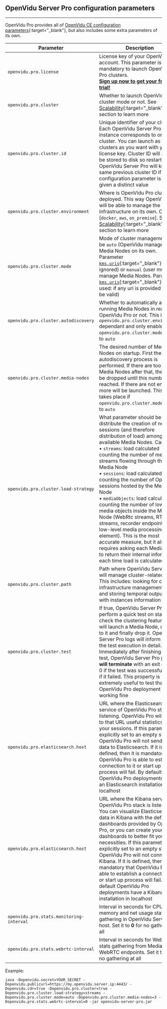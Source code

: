 <h2 id="section-title">OpenVidu Server Pro configuration parameters</h2>
<hr>

OpenVidu Pro provides all of [OpenVidu CE configuration parameters](reference-docs/openvidu-server-params){:target="_blank"}, but also includes some extra parameters of its own.

| Parameter       | Description                               | Default value                                      |
| --------------- | ----------------------------------------- | -------------------------------------------------- |
| `openvidu.pro.license` | License key of your OpenVidu Pro account. This parameter is mandatory to launch OpenVidu Pro clusters.<br>**[Sign up now to get your free trial!](/account)** |  |
| `openvidu.pro.cluster`                   | Whether to launch OpenVidu in cluster mode or not. See [Scalability](openvidu-pro/scalability/){:target="_blank"} section to learn more | ***false*** |
| `openvidu.pro.cluster.id`                | Unique identifier of your cluster. Each OpenVidu Server Pro instance corresponds to one cluster. You can launch as many clusters as you want with your license key. Cluster ID will always be stored to disk so restarting OpenVidu Server Pro will keep the same previous cluster ID if this configuration parameter is not given a distinct value | _A random string_ |
| `openvidu.pro.cluster.environment`       | Where is OpenVidu Pro cluster deployed. This way OpenVidu Pro will be able to manage the infrastructure on its own. Can be: [`docker`, `aws`, `on_premise`]. See [Scalability](openvidu-pro/scalability/){:target="_blank"} section to learn more | ***docker*** (suitable for development environments) |
| `openvidu.pro.cluster.mode`              | Mode of cluster management. Can be `auto` (OpenVidu manages Media Nodes on its own. Parameter [`kms.uris`](reference-docs/openvidu-server-params/#configuration-parameters-for-openvidu-server){:target="_blank"} is ignored) or `manual` (user must manage Media Nodes. Parameter [`kms.uris`](reference-docs/openvidu-server-params/#configuration-parameters-for-openvidu-server){:target="_blank"} is used: if any uri is provided it must be valid) | ***auto*** |
| `openvidu.pro.cluster.autodiscovery`     | Whether to automatically add all running Media Nodes in reach of OpenVidu Pro or not. This is `openvidu.pro.cluster.environment` dependant and only enabled if `openvidu.pro.cluster.mode` is set to `auto` | ***true*** |
| `openvidu.pro.cluster.media-nodes`       | The desired number of Media Nodes on startup. First the autodiscovery process is performed. If there are too many Media Nodes after that, they will be dropped until this number is reached. If there are not enough, more will be launched. This only takes place if `openvidu.pro.cluster.mode` is set to `auto` | ***1*** |
| `openvidu.pro.cluster.load-strategy`     | What parameter should be used to distribute the creation of new sessions (and therefore distribution of load) among all available Media Nodes. Can be:<br> • `streams`: load calculated counting the number of media streams flowing through the Media Node<br> • `sessions`: load calculated counting the number of OpenVidu sessions hosted by the Media Node<br> • `mediaObjects`: load calculated counting the number of low-level media objects inside the Media Node (WebRtc streams, RTSP streams, recorder endpoints... any low-level media processing element). This is the most accurate measure, but it also requires asking each Media Node to return their internal information each time load is calculated | ***streams*** |
| `openvidu.pro.cluster.path`              | Path where OpenVidu Server Pro will manage cluster-related files. This includes: looking for custom infrastructure management scripts and storing temporal output files with instances information | ***/opt/openvidu/cluster*** |
| `openvidu.pro.cluster.test`              | If true, OpenVidu Server Pro will perform a quick test on startup to check the clustering features:  it will launch a Media Node, connect to it and finally drop it. OpenVidu Server Pro logs will inform about the test execution in detail. Immediately after finishing the test, OpenVidu Server Pro process **will terminate** with an exit code of 0 if the test was successful and 1 if it failed. This property is extremely useful to test that your OpenVidu Pro deployment is working fine | ***false*** |
| `openvidu.pro.elasticsearch.host`        | URL where the Elasticsearch service of OpenVidu Pro stack is listening. OpenVidu Pro will send to that URL useful statistics of your sessions. If this parameter is explicitly set to an empty string, OpenVidu Pro will not send any data to Elasticsearch. If it is defined, then it is mandatory that OpenVidu Pro is able to establish a connection to it or start up process will fail. By default OpenVidu Pro deployments have an Elasticsearch installation in localhost | ***http://localhost:9200*** |
| `openvidu.pro.elasticsearch.host`        | URL where the Kibana service of OpenVidu Pro stack is listening. You can visualize Elasticsearch data in Kibana with the default dashboards provided by OpenVidu Pro, or you can create your own dashboards to better fit your necessities. If this parameter is explicitly set to an empty string, OpenVidu Pro will not connect to Kibana. If it is defined, then it is mandatory that OpenVidu Pro is able to establish a connection to it or start up process will fail. By default OpenVidu Pro deployments have a Kibana installation in localhost | ***http://localhost:5601*** |
| `openvidu.pro.stats.monitoring-interval` | Interval in seconds for CPU, memory and net usage stats gathering in OpenVidu Server Pro host. Set it to **0** for no gathering at all | ***30*** |
| `openvidu.pro.stats.webrtc-interval`     | Interval in seconds for WebRTC stats gathering from Media Nodes WebRTC endpoints. Set it to **0** for no gathering at all | ***30*** |

Example:

```console
java -Dopenvidu.secret=YOUR_SECRET -Dopenvidu.publicurl=https://my.openvidu.server.ip:4443/ -Dopenvidu.cdr=true -Dopenvidu.pro.cluster=true -Dopenvidu.pro.cluster.load-strategy=streams -Dopenvidu.pro.cluster.mode=auto -Dopenvidu.pro.cluster.media-nodes=3 -Dopenvidu.pro.stats.webrtc-interval=0 -jar openvidu-server-pro.jar
```
